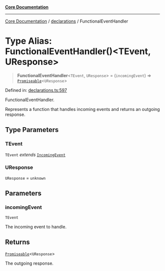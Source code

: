 [**Core Documentation**](../../README.md)

***

[Core Documentation](../../README.md) / [declarations](../README.md) / FunctionalEventHandler

# Type Alias: FunctionalEventHandler()\<TEvent, UResponse\>

> **FunctionalEventHandler**\<`TEvent`, `UResponse`\> = (`incomingEvent`) => [`Promiseable`](Promiseable.md)\<`UResponse`\>

Defined in: [declarations.ts:597](https://github.com/stonemjs/core/blob/b1f29857c7f1e529739f22d486494bed3b22d2c6/src/declarations.ts#L597)

FunctionalEventHandler.

Represents a function that handles incoming events and returns an outgoing response.

## Type Parameters

### TEvent

`TEvent` *extends* [`IncomingEvent`](../../events/IncomingEvent/classes/IncomingEvent.md)

### UResponse

`UResponse` = `unknown`

## Parameters

### incomingEvent

`TEvent`

The incoming event to handle.

## Returns

[`Promiseable`](Promiseable.md)\<`UResponse`\>

The outgoing response.
